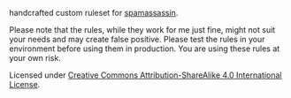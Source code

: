 handcrafted custom ruleset for [spamassassin](http://spamassassin.apache.org/).


Please note that the rules, while they work for me just fine, might not suit your needs and may create false positive.
Please test the rules in your environment before using them in production. You are using these rules at your own risk.

Licensed under [Creative Commons Attribution-ShareAlike 4.0 International License](http://creativecommons.org/licenses/by-sa/4.0/).
